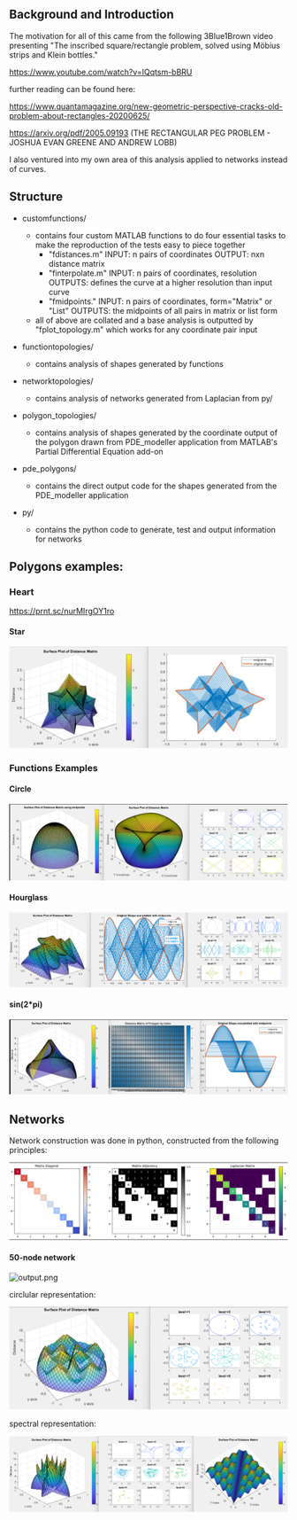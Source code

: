 ## Background and Introduction

The motivation for all of this came from the following 3Blue1Brown video presenting "The inscribed square/rectangle problem, solved using Möbius strips and Klein bottles."

https://www.youtube.com/watch?v=IQqtsm-bBRU

further reading can be found here:

https://www.quantamagazine.org/new-geometric-perspective-cracks-old-problem-about-rectangles-20200625/


https://arxiv.org/pdf/2005.09193 (THE RECTANGULAR PEG PROBLEM - JOSHUA EVAN GREENE AND ANDREW LOBB)


I also ventured into my own area of this analysis applied to networks instead of curves.

## Structure

- customfunctions/
    - contains four custom MATLAB functions to do four essential tasks to make the reproduction of the tests easy to piece together
        - "fdistances.m" INPUT: n pairs of coordinates OUTPUT: nxn distance matrix
        - "finterpolate.m" INPUT: n pairs of coordinates, resolution  OUTPUTS: defines the curve at a higher resolution than input curve
        - "fmidpoints." INPUT: n pairs of coordinates, form="Matrix" or "List" OUTPUTS: the midpoints of all pairs in matrix or list form
    - all of above are collated and a base analysis is outputted by "fplot_topology.m" which works for any coordinate pair input

- functiontopologies/
    - contains analysis of shapes generated by functions
  
- networktopologies/
    - contains analysis of networks generated from Laplacian from py/

- polygon_topologies/
    - contains analysis of shapes generated by the coordinate output of the polygon drawn from PDE_modeller application from MATLAB's Partial Differential Equation add-on 

- pde_polygons/
    - contains the direct output code for the shapes generated from the PDE_modeller application
 
- py/
    - contains the python code to generate, test and output information for networks



## Polygons examples:

### Heart

https://prnt.sc/nurMIrgOY1ro

#### Star

![Screenshot_7.png](images/Screenshot_7.png)

### Functions Examples

#### Circle

![Screenshot_6.png](images/Screenshot_6.png)

#### Hourglass

![Screenshot_5.png](images/Screenshot_5.png)

#### sin(2*pi)

![Screenshot_4.png](images/Screenshot_4.png)

## Networks

Network construction was done in python, constructed from the following principles:

![Screenshot_1.png](images/Screenshot_1.png)

#### 50-node network

![output.png](images/output.png.png)

circlular representation:

![Screenshot_3.png](images/Screenshot_3.png)

spectral representation:

![image](images/Screenshot_2.png)


